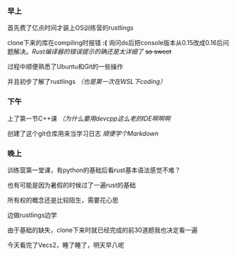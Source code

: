 ### 早上

首先费了亿点时间才装上OS训练营的rustlings

clone下来的库在compiling时报错 **:(** 询问ds后把console版本从0.15改成0.16后问题解决。*Rust编译器的错误提示的确还是太详细了* ~~so sweet~~

过程中顺便熟悉了Ubuntu和Git的一些操作

并且初步了解了rustlings _（也是第一次在WSL下coding）_

### 下午

上了第一节C++课 _（为什么要用devcpp这么老的IDE啊啊啊_

创建了这个git仓库用来当学习日志 _顺便学个Markdown_

### 晚上

训练营第一堂课，有python的基础后看rust基本语法感觉不难？

也有可能是因为暑假的时候过了一遍rust的基础

所有权的概念还是比较陌生，需要花心思

边做rustlings边学

由于基础的缺失，clone下来时就已经完成的前30道题我也决定看一遍

今天看完了Vecs2，睡了睡了，明天早八呢